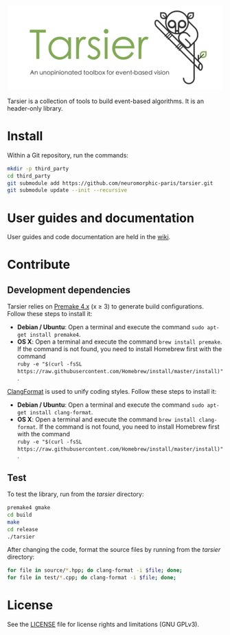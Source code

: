 ![tarsier](banner.png "The Tarsier banner")

Tarsier is a collection of tools to build event-based algorithms. It is an header-only library.

# Install

Within a Git repository, run the commands:

```sh
mkdir -p third_party
cd third_party
git submodule add https://github.com/neuromorphic-paris/tarsier.git
git submodule update --init --recursive
```

# User guides and documentation

User guides and code documentation are held in the [wiki](https://github.com/neuromorphic-paris/tarsier/wiki).

# Contribute

## Development dependencies

Tarsier relies on [Premake 4.x](https://github.com/premake/premake-4.x) (x ≥ 3) to generate build configurations. Follow these steps to install it:
  - __Debian / Ubuntu__: Open a terminal and execute the command `sudo apt-get install premake4`.
  - __OS X__: Open a terminal and execute the command `brew install premake`. If the command is not found, you need to install Homebrew first with the command<br />
  `ruby -e "$(curl -fsSL https://raw.githubusercontent.com/Homebrew/install/master/install)"`.

  [ClangFormat](https://clang.llvm.org/docs/ClangFormat.html) is used to unify coding styles. Follow these steps to install it:
  - __Debian / Ubuntu__: Open a terminal and execute the command `sudo apt-get install clang-format`.
  - __OS X__: Open a terminal and execute the command `brew install clang-format`. If the command is not found, you need to install Homebrew first with the command<br />
  `ruby -e "$(curl -fsSL https://raw.githubusercontent.com/Homebrew/install/master/install)"`.

## Test

To test the library, run from the *tarsier* directory:
```sh
premake4 gmake
cd build
make
cd release
./tarsier
```

After changing the code, format the source files by running from the *tarsier* directory:
```sh
for file in source/*.hpp; do clang-format -i $file; done;
for file in test/*.cpp; do clang-format -i $file; done;
```

# License

See the [LICENSE](LICENSE.txt) file for license rights and limitations (GNU GPLv3).
